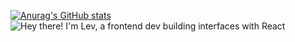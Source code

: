 [![Anurag's GitHub stats](https://github-readme-stats.vercel.app/api?username=leevkrasnov)](https://github.com/anuraghazra/github-readme-stats)
![Hey there! I'm Lev, a frontend dev building interfaces with React](https://github.com/user-attachments/assets/a0923ae9-2cbe-48d5-882c-4569b947a1bf)
